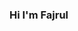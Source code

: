 ### Hi I'm Fajrul

<!--
**fajrullah/fajrullah** is a ✨ _special_ ✨ repository because its `README.md` (this file) appears on your GitHub profile.

I'm a software engineer who is building technology to halal-nest and is helping as volunteer on The e-learning for muslim.


Here are some ideas to get you started:

- 🔭 I’m currently working on ...
- 🌱 I’m currently learning ...
- 👯 I’m looking to collaborate on ...
- 🤔 I’m looking for help with ...
- 💬 Ask me about ...
- 📫 How to reach me: ...
- 😄 Pronouns: ...
- ⚡ Fun fact: ...
-->
